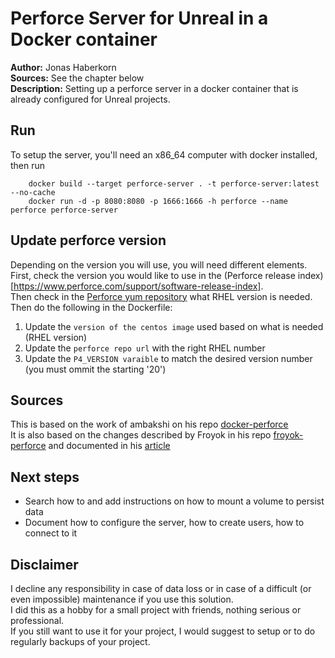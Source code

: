 # Perforce Server for Unreal in a Docker container

**Author:** Jonas Haberkorn  
**Sources:** See the chapter below  
**Description:** Setting up a perforce server in a docker container that is already configured for Unreal projects.  


## Run

To setup the server, you'll need an x86_64 computer with docker installed, then run  

```
    docker build --target perforce-server . -t perforce-server:latest --no-cache
    docker run -d -p 8080:8080 -p 1666:1666 -h perforce --name perforce perforce-server
```  

## Update perforce version

Depending on the version you will use, you will need different elements. First, check the version you would like to use in the (Perforce release index)[https://www.perforce.com/support/software-release-index].  
Then check in the [Perforce yum repository](https://package.perforce.com/yum/) what RHEL version is needed.
Then do the following in the Dockerfile: 
1. Update the `version of the centos image` used based on what is needed (RHEL version)
2. Update the `perforce repo url` with the right RHEL number
3. Update the `P4_VERSION varaible` to match the desired version number (you must ommit the starting '20')


## Sources

This is based on the work of ambakshi on his repo [docker-perforce](https://github.com/ambakshi/docker-perforce)  
It is also based on the changes described by Froyok in his repo [froyok-perforce](https://github.com/Froyok/froyok-perforce) and documented in his [article](https://www.froyok.fr/blog/2018-09-setting-up-perforce-with-docker-for-unreal-engine-4/page.html)


## Next steps

* Search how to and add instructions on how to mount a volume to persist data
* Document how to configure the server, how to create users, how to connect to it

## Disclaimer

I decline any responsibility in case of data loss or in case of a difficult (or even impossible) maintenance if you use this solution.  
I did this as a hobby for a small project with friends, nothing serious or professional.  
If you still want to use it for your project, I would suggest to setup or to do regularly backups of your project.  
